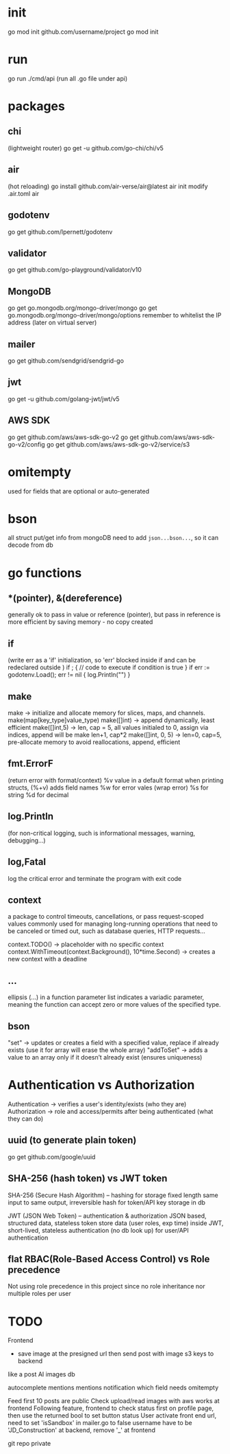 # init
go mod init github.com/username/project
go mod init <module-name>


# run
go run ./cmd/api (run all .go file under api)


# packages
## chi
(lightweight router)
go get -u github.com/go-chi/chi/v5

## air
(hot reloading)
go install github.com/air-verse/air@latest
air init
modify .air.toml
air

## godotenv
go get github.com/lpernett/godotenv

## validator
go get github.com/go-playground/validator/v10

## MongoDB
go get go.mongodb.org/mongo-driver/mongo
go get go.mongodb.org/mongo-driver/mongo/options
remember to whitelist the IP address (later on virtual server)

## mailer
go get github.com/sendgrid/sendgrid-go

## jwt
go get -u github.com/golang-jwt/jwt/v5

## AWS SDK
go get github.com/aws/aws-sdk-go-v2
go get github.com/aws/aws-sdk-go-v2/config
go get github.com/aws/aws-sdk-go-v2/service/s3


# omitempty
used for fields that are optional or auto-generated

# bson
all struct put/get info from mongoDB need to add `json...bson...`, so it can decode from db

# go functions
## *(pointer), &(dereference)
generally ok to pass in value or reference (pointer),
but pass in reference is more efficient by saving memory - no copy created

## if
(write err as a 'if' initialization, so 'err' blocked inside if 
and can be redeclared outside )
if <initialization>; <condition> {
// code to execute if condition is true
}
if err := godotenv.Load(); err != nil {
log.Println("")
}

## make
make -> initialize and allocate memory for slices, maps, and channels.
make(map[key_type]value_type)
make([]int) -> append dynamically, least efficient
make([]int,5) -> len, cap = 5, all values initialed to 0, assign via indices, append will be make len+1, cap*2
make([]int, 0, 5) -> len=0, cap=5, pre-allocate memory to avoid reallocations, append, efficient

## fmt.ErrorF
(return error with format/context)
%v	value in a default format
    when printing structs, (%+v) adds field names
%w for error vales (wrap error)
%s for string
%d for decimal
## log.Println
(for non-critical logging, such is informational messages, warning, debugging...)
## log,Fatal
log the critical error and terminate the program with exit code

## context
a package to control timeouts, cancellations, or pass request-scoped values
commonly used for managing long-running operations that need to be canceled or timed out, 
such as database queries, HTTP requests...

context.TODO() -> placeholder with no specific context
context.WithTimeout(context.Background(), 10*time.Second) -> creates a new context with a deadline

## ...
ellipsis (...) in a function parameter list indicates a variadic parameter, 
meaning the function can accept zero or more values of the specified type.

## bson
"set" -> updates or creates a field with a specified value, replace if already exists 
        (use it for array will erase the whole array)
"addToSet" -> adds a value to an array only if it doesn’t already exist (ensures uniqueness)


# Authentication vs Authorization
Authentication -> verifies a user's identity/exists (who they are)
Authorization -> role and access/permits after being authenticated (what they can do)

## uuid (to generate plain token)
go get github.com/google/uuid

## SHA-256 (hash token) vs JWT token
SHA-256 (Secure Hash Algorithm) – hashing for storage
fixed length
same input to same output, irreversible hash
for token/API key storage in db

JWT (JSON Web Token) – authentication & authorization
JSON based, structured data, stateless token
store data (user roles, exp time) inside JWT, short-lived, stateless authentication (no db look up) 
for user/API authentication

## flat RBAC(Role-Based Access Control) vs Role precedence
Not using role precedence in this project since no role inheritance nor multiple roles per user



# TODO
Frontend
 - save image at the presigned url then send post with image s3 keys to backend

like a post
AI images
db

autocomplete mentions
mentions notification
which field needs omitempty

Feed first 10 posts are public
Check upload/read images with aws works at frontend
Following feature, frontend to check status first on profile page, then use the returned bool to set button status
User activate front end url, need to set 'isSandbox' in mailer.go to false
username have to be 'JD_Construction' at backend, remove '_' at frontend

git repo private